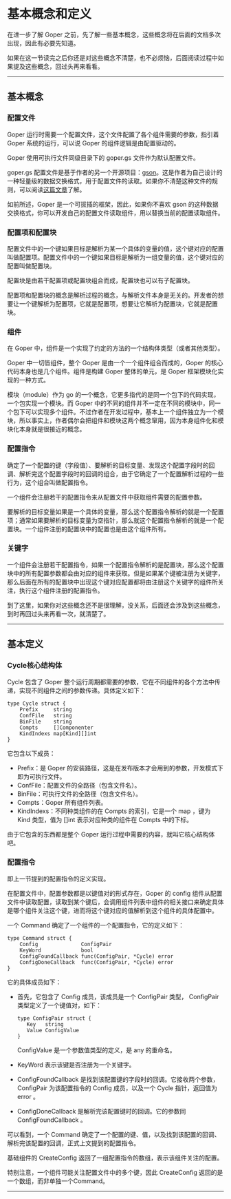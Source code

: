 # 基本概念和定义

在进一步了解 Goper 之前，先了解一些基本概念，这些概念将在后面的文档多次出现，因此有必要先知道。

如果在这一节读完之后你还是对这些概念不清楚，也不必烦恼，后面阅读过程中如果提及这些概念，回过头再来看看。

---
## 基本概念

### 配置文件
Goper 运行时需要一个配置文件，这个文件配置了各个组件需要的参数，指引着 Goper 系统的运行，可以说 Goper 的组件逻辑是由配置驱动的。

Goper 使用可执行文件同级目录下的 goper.gs 文件作为默认配置文件。

goper.gs 配置文件是基于作者的另一个开源项目：[gson](https://github.com/bqqsrc/gson)。这是作者为自己设计的一种轻量级的数据交换格式，用于配置文件的读取。如果你不清楚这种文件的规则，可以阅读[这篇文章](https://github.com/bqqsrc/gson/blob/main/README.md)了解。

如前所述，Goper 是一个可拔插的框架，因此，如果你不喜欢 gson 的这种数据交换格式，你可以开发自己的配置文件读取组件，用以替换当前的配置读取组件。

### 配置项和配置块
配置文件中的一个键如果目标是解析为某一个具体的变量的值，这个键对应的配置叫做配置项。配置文件中的一个键如果目标是解析为一组变量的值，这个键对应的配置叫做配置块。

配置块是由若干配置项或配置块组合而成，配置块也可以有子配置块。

配置项和配置块的概念是解析过程的概念，与解析文件本身是无关的。开发者的想要让一个键解析为配置项，它就是配置项，想要让它解析为配置块，它就是配置块。

### 组件
在 Goper 中，组件是一个实现了约定的方法的一个结构体类型（或者其他类型）。

Goper 中一切皆组件，整个 Goper 是由一个一个组件组合而成的，Goper 的核心代码本身也是几个组件。组件是构建 Goper 整体的单元，是 Goper 框架模块化实现的一种方式。

模块（module）作为 go 的一个概念，它更多指代的是同一个包下的代码实现，一个包实现一个模块。而 Goper 中的不同的组件并不一定在不同的模块中，同一个包下可以实现多个组件。不过作者在开发过程中，基本上一个组件独立为一个模块，所以事实上，作者偶尔会把组件和模块这两个概念窜用，因为本身组件化和模块化本身就是很接近的概念。

### 配置指令
确定了一个配置的键（字段值）、要解析的目标变量、发现这个配置字段时的回调、解析完这个配置字段时的回调的组合，由于它确定了一个配置解析过程的一些行为，这个组合叫做配置指令。

一个组件会注册若干的配置指令来从配置文件中获取组件需要的配置参数。

要解析的目标变量如果是一个具体的变量，那么这个配置指令解析的就是一个配置项；通常如果要解析的目标变量为空指针，那么就这个配置指令解析的就是一个配置块。一个组件注册的配置块中的配置也是由这个组件所有。

### 关键字
一个组件会注册若干配置指令，如果一个配置指令解析的是配置块，那么这个配置块中的所有配置参数都会由对应的组件来获取。但是如果某个键被注册为关键字，那么后面在所有的配置块中出现这个键对应配置都将由注册这个关键字的组件所关注，执行这个组件注册的配置指令。


到了这里，如果你对这些概念还不是很理解，没关系，后面还会涉及到这些概念，到时再回过头来再看一次，就清楚了。

---
## 基本定义

### Cycle核心结构体
Cycle 包含了 Goper 整个运行周期都需要的参数，它在不同组件的各个方法中传递，实现不同组件之间的参数传递。具体定义如下：
```
type Cycle struct {
	Prefix     string        
	ConfFile   string        
	BinFile    string        
	Compts     []Componenter
	KindIndexs map[Kind][]int
}
```

它包含以下成员：
   - Prefix：是 Goper 的安装路径，这是在发布版本才会用到的参数，开发模式下即为可执行文件。
   - ConfFile：配置文件的全路径（包含文件名）。
   - BinFile：可执行文件的全路径（包含文件名）。
   - Compts：Goper 所有组件列表。
   - KindIndexs：不同种类组件的在 Compts 的索引，它是一个 map ，键为 Kind 类型，值为 []int 表示对应种类的组件在 Compts 中的下标。

由于它包含的东西都是整个 Goper 运行过程中需要的内容，就叫它核心结构体吧。

### 配置指令
即上一节提到的配置指令的定义实现。

在配置文件中，配置参数都是以键值对的形式存在，Goper 的 config 组件从配置文件中读取配置，读取到某个键后，会调用组件列表中组件的相关接口来确定具体是哪个组件关注这个键，进而将这个键对应的值解析到这个组件的具体配置中。

一个 Command 确定了一个组件的一个配置指令，它的定义如下：
```
type Command struct {
	Config              ConfigPair
	KeyWord             bool                          
	ConfigFoundCallback func(ConfigPair, *Cycle) error
	ConfigDoneCallback  func(ConfigPair, *Cycle) error
}
```  

它的具体成员如下：
   - 首先，它包含了 Config 成员，该成员是一个 ConfigPair 类型， ConfigPair 类型定义了一个键值对，如下：

      ```
      type ConfigPair struct {
         Key   string     
         Value ConfigValue 
      }
      ```

      ConfigValue 是一个参数值类型的定义，是 any 的重命名。

   - KeyWord 表示该键是否注册为一个关键字。
   - ConfigFoundCallback 是找到该配置键的字段时的回调。它接收两个参数，ConfigPair 为该配置指令的 Config 成员，以及一个 Cycle 指针，返回值为 error 。
   - ConfigDoneCallback 是解析完该配置键时的回调。它的参数同 ConfigFoundCallback 。

可以看到，一个 Command 确定了一个配置的键、值，以及找到该配置的回调、解析完该配置的回调，正式上文提到的配置指令。

基础组件的 CreateConfig 返回了一组配置指令的数组，表示该组件关注的配置。

特别注意，一个组件可能关注配置文件中的多个键，因此 CreateConfig 返回的是一个数组，而非单独一个Command。

---